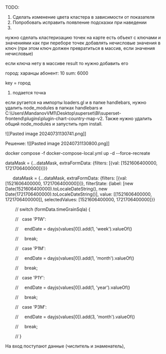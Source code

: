 TODO:
1) Сделать изменение цвета кластера в зависимости от показателя
2) Попробовать исправить появление подсказки при наведении
3) 



нужно сделать кластеризацию точек на карте
есть объект с ключами и значениями
как при переборе точек добавлять нечисловые значения в ключ (при этом ключ должен превратиться в массив, если значения нечисловые)




если ключа нету в массиве result то нужно добавить его

город: харанцы
абонент: 10
sum: 6000

key = город

1) подается точка



если ругается на импорты loaders.gl и в папке handlebars, нужно удалить node_modules в папках handlebars и C:\Users\MandanovVM1\Desktop\superset\BI\superset-frontend\plugins\plugin-chart-country-map-v2. 
Также нужно удалить общий node_modules и запустить npm install.



![[Pasted image 20240731130741.png]]

Решение:
![[Pasted image 20240731130800.png]]




docker compose -f docker-compose-local.yml up -d --force-recreate

dataMask = {...dataMask, extraFormData: {filters: [{val: [1521606400000, 1721706400000]}]}}


      dataMask = {...dataMask, extraFormData: {filters: [{val: [1521606400000, 1721706400000]}]}, filterState: {label: [new Date(1521606400000).toLocaleDateString(), new Date(1721706400000).toLocaleDateString()], value: [[1521606400000, 1721706400000]], selectedValues: [1521606400000, 1721706400000]}}






        // switch (formData.timeGrainSqla) {

        //   case 'P1W':

        //     endDate = dayjs(values[0]).add(1, 'week').valueOf()

        //     break;

        //   case 'P1M':

        //     endDate = dayjs(values[0]).add(1, 'month').valueOf()

        //     break;

        //   case 'P1Y':

        //     endDate = dayjs(values[0]).add(1, 'year').valueOf()

        //     break;

        //   case 'P3M':

        //     endDate = dayjs(values[0]).add(3, 'month').valueOf()

        //     break;

        // }



На вход поступают данные (числитель и знаменатель), 